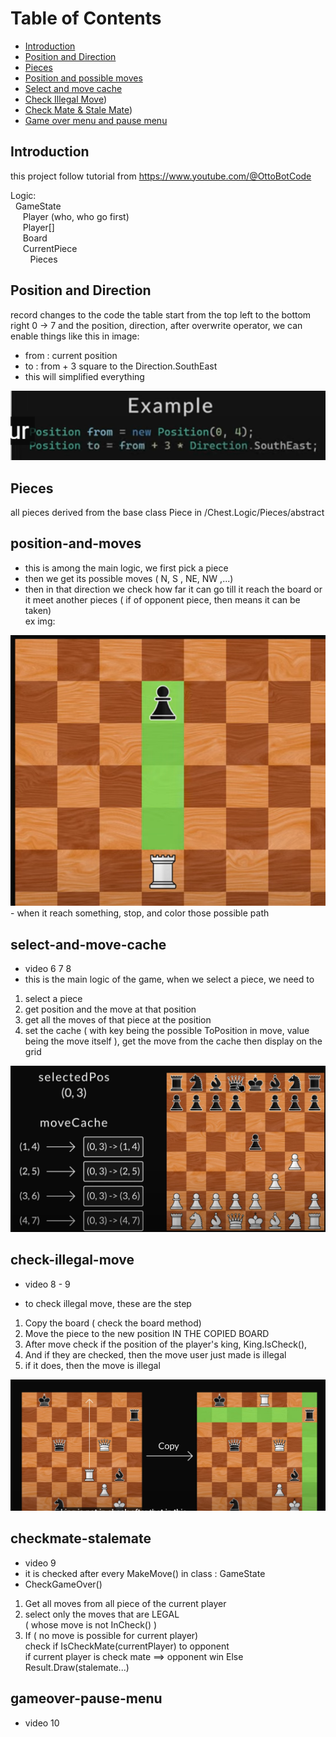 # Table of Contents
- [Introduction](#introduction)
- [Position and Direction](#position-and-direction)
- [Pieces](#image-example)
- [Position and possible moves](#position-and-moves)
- [Select and move cache](#select-and-move-cache)
- [Check Illegal Move](#check-illegal-move))
- [Check Mate & Stale Mate](#checkmate-stalemate))
- [Game over menu and pause menu](#gameover-pause-menu)
## Introduction
this project follow tutorial from https://www.youtube.com/@OttoBotCode


Logic:<br/>
&nbsp;&nbsp;GameState <br/>
&nbsp;&nbsp;&nbsp;&nbsp;&nbsp;Player (who, who go first)<br/>
&nbsp;&nbsp;&nbsp;&nbsp;&nbsp;Player[]<br/>
&nbsp;&nbsp;&nbsp;&nbsp;&nbsp;Board <br/>
&nbsp;&nbsp;&nbsp;&nbsp;&nbsp;CurrentPiece <br/>
&nbsp;&nbsp;&nbsp;&nbsp;&nbsp;&nbsp;&nbsp;&nbsp;Pieces<br/>

## Position and Direction
record changes to the code
the table start from the top left to the bottom right 0 -> 7
and the position, direction, after overwrite operator, we can enable 
things like this in image:
* from : current position
* to : from + 3 square to the Direction.SouthEast
* this will simplified everything 


<img src="./mdsrc/scrs_direction_pos.png">


## Pieces
all pieces derived from the base class Piece
in /Chest.Logic/Pieces/abstract

## position-and-moves
- this is among the main logic, we first pick a piece <br/>
- then we get its possible moves ( N, S , NE, NW ,...) <br/>
- then in that direction we check how far it can go till it reach the board 
or it meet another pieces ( if of opponent piece, then means it can 
be taken)<br/>
ex img:
<img src="./mdsrc/scrs_moves_position.png">
- when it reach something, stop, and color those possible path


## select-and-move-cache
- video 6 7 8
- this is the main logic of the game, when we select a piece, we need to
1. select a piece <br/>
2. get position and the move at that position <br/>
3. get all the moves of that piece at the position <br/>
4. set the cache ( with key being the possible ToPosition in move, value being the move itself ), 
get the move from the cache
then display on the grid 
<img src="./mdsrc/srcs_movecache_select_explain.png">

## check-illegal-move
- video 8 - 9
* to check illegal move, these are the step
1. Copy the board ( check the board method) 
2. Move the piece to the new position IN THE COPIED BOARD
3. After move check if the position of the player's king, King.IsCheck(),
4. And if they are checked, then the move user just made is illegal
5. if it does, then the move is illegal
<img src="./mdsrc/scrs_check_illegal_move.png">


## checkmate-stalemate
- video 9
- it is checked after every MakeMove() in  class : GameState
- CheckGameOver()
1. Get all moves from all piece of the current player
2. select only the moves that are LEGAL <br/>
   ( whose move is not InCheck() )
3. If ( no move is possible for current player) <br/>
   check if IsCheckMate(currentPlayer) to opponent <br/>
   if current player is check mate ==> opponent win
   Else Result.Draw(stalemate...)

## gameover-pause-menu
- video 10